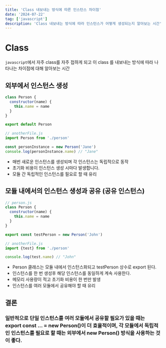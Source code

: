 ```yaml
---
title: 'Class 내보내는 방식에 따른 인스턴스 차이점'
date: '2024-07-22'
tag: ['javascript']
description: 'Class 내보내는 방식에 따라 인스턴스가 어떻게 생성되는지 알아보는 시간'
---
```


# Class

`javascript`에서 자주 class를 자주 접하게 되고 이 class 를 내보내는 방식에 따라 나타나는 차이점에 대해 알아보는 시간

## 외부에서 인스턴스 생성

```js
class Person {
  constructor(name) {
    this.name = name
  }
}

export default Person

// anotherFile.js
import Person from './person'

const personInstance = new Person('Jane')
console.log(personInstance.name) // "Jane"
```

- 매번 새로운 인스턴스를 생성되며 각 인스턴스는 독립적으로 동작
- 초기화 비용이 인스턴스 생성 시마다 발생합니다.
- 모듈 간 독립적인 인스턴스를 필요로 할 때 유리

## 모듈 내에서의 인스턴스 생성과 공유 (공유 인스턴스)

```js
// person.js
class Person {
  constructor(name) {
    this.name = name
  }
}

export const testPerson = new Person('John')

// anotherFile.js
import {test} from './person'

console.log(test.name) // "John"
```

- Person 클래스는 모듈 내에서 인스턴스화되고 testPerson 상수로 export 된다.
- 인스턴스를 한 번 생성후 해당 인스턴스를 동일하게 계속 사용한다.
- 메모리 사용량이 적고 초기화 비용이 한 번만 발생
- 인스턴스를 여러 모듈에서 공유해야 할 때 유리

## 결론

### 일반적으로 단일 인스턴스를 여러 모듈에서 공유할 필요가 있을 때는 export const ... = new Person()이 더 효율적이며, 각 모듈에서 독립적인 인스턴스를 필요로 할 때는 외부에서 new Person() 방식을 사용하는 것이 좋다.
